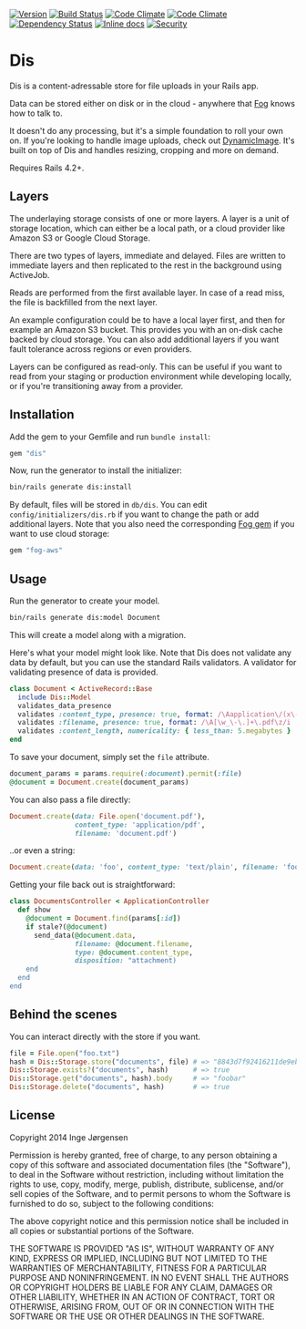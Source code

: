 [![Version](https://img.shields.io/gem/v/dis.svg?style=flat)](https://rubygems.org/gems/dis)
[![Build Status](https://travis-ci.org/elektronaut/dis.svg?branch=master)](https://travis-ci.org/elektronaut/dis)
[![Code Climate](https://codeclimate.com/github/elektronaut/dis/badges/gpa.svg)](https://codeclimate.com/github/elektronaut/dis)
[![Code Climate](https://codeclimate.com/github/elektronaut/dis/badges/coverage.svg)](https://codeclimate.com/github/elektronaut/dis)
[![Dependency Status](https://gemnasium.com/elektronaut/dis.svg)](https://gemnasium.com/elektronaut/dis)
[![Inline docs](http://inch-ci.org/github/elektronaut/dis.svg)](http://inch-ci.org/github/elektronaut/dis)
[![Security](https://hakiri.io/github/elektronaut/dis/master.svg)](https://hakiri.io/github/elektronaut/dis/master)

# Dis

Dis is a content-adressable store for file uploads in your Rails app.

Data can be stored either on disk or in the cloud - anywhere that
[Fog](http://fog.io) knows how to talk to.

It doesn't do any processing, but it's a simple foundation to roll
your own on. If you're looking to handle image uploads, check out
[DynamicImage](https://github.com/elektronaut/dynamic_image). It's
built on top of Dis and handles resizing, cropping and more on demand.

Requires Rails 4.2+.

## Layers

The underlaying storage consists of one or more layers. A layer is a
unit of storage location, which can either be a local path, or a cloud
provider like Amazon S3 or Google Cloud Storage.

There are two types of layers, immediate and delayed. Files are
written to immediate layers and then replicated to the rest in the
background using ActiveJob.

Reads are performed from the first available layer. In case of a read
miss, the file is backfilled from the next layer.

An example configuration could be to have a local layer first, and
then for example an Amazon S3 bucket. This provides you with an
on-disk cache backed by cloud storage. You can also add additional
layers if you want fault tolerance across regions or even providers.

Layers can be configured as read-only. This can be useful if you want
to read from your staging or production environment while developing
locally, or if you're transitioning away from a provider.

## Installation

Add the gem to your Gemfile and run `bundle install`:

```ruby
gem "dis"
```

Now, run the generator to install the initializer:

```sh
bin/rails generate dis:install
```

By default, files will be stored in `db/dis`. You can edit
`config/initializers/dis.rb` if you want to change the path or add
additional layers. Note that you also need the corresponding
[Fog gem](https://github.com/fog) if you want to use cloud storage:

```ruby
gem "fog-aws"
```

## Usage

Run the generator to create your model.

```sh
bin/rails generate dis:model Document
```

This will create a model along with a migration.

Here's what your model might look like. Note that Dis does not
validate any data by default, but you can use the standard Rails validators.
A validator for validating presence of data is provided.

```ruby
class Document < ActiveRecord::Base
  include Dis::Model
  validates_data_presence
  validates :content_type, presence: true, format: /\Aapplication\/(x\-)?pdf\z/
  validates :filename, presence: true, format: /\A[\w_\-\.]+\.pdf\z/i
  validates :content_length, numericality: { less_than: 5.megabytes }
end
```

To save your document, simply set the `file` attribute.

```ruby
document_params = params.require(:document).permit(:file)
@document = Document.create(document_params)
```

You can also pass a file directly:

```ruby
Document.create(data: File.open('document.pdf'),
                content_type: 'application/pdf',
                filename: 'document.pdf')
```

..or even a string:

```ruby
Document.create(data: 'foo', content_type: 'text/plain', filename: 'foo.txt')
```

Getting your file back out is straightforward:

``` ruby
class DocumentsController < ApplicationController
  def show
    @document = Document.find(params[:id])
    if stale?(@document)
      send_data(@document.data,
                filename: @document.filename,
                type: @document.content_type,
                disposition: "attachment)
    end
  end
end
```

## Behind the scenes

You can interact directly with the store if you want.

```ruby
file = File.open("foo.txt")
hash = Dis::Storage.store("documents", file) # => "8843d7f92416211de9ebb963ff4ce28125932878"
Dis::Storage.exists?("documents", hash)      # => true
Dis::Storage.get("documents", hash).body     # => "foobar"
Dis::Storage.delete("documents", hash)       # => true
```

## License

Copyright 2014 Inge Jørgensen

Permission is hereby granted, free of charge, to any person obtaining
a copy of this software and associated documentation files (the
"Software"), to deal in the Software without restriction, including
without limitation the rights to use, copy, modify, merge, publish,
distribute, sublicense, and/or sell copies of the Software, and to
permit persons to whom the Software is furnished to do so, subject to
the following conditions:

The above copyright notice and this permission notice shall be
included in all copies or substantial portions of the Software.

THE SOFTWARE IS PROVIDED "AS IS", WITHOUT WARRANTY OF ANY KIND,
EXPRESS OR IMPLIED, INCLUDING BUT NOT LIMITED TO THE WARRANTIES OF
MERCHANTABILITY, FITNESS FOR A PARTICULAR PURPOSE AND
NONINFRINGEMENT. IN NO EVENT SHALL THE AUTHORS OR COPYRIGHT HOLDERS BE
LIABLE FOR ANY CLAIM, DAMAGES OR OTHER LIABILITY, WHETHER IN AN ACTION
OF CONTRACT, TORT OR OTHERWISE, ARISING FROM, OUT OF OR IN CONNECTION
WITH THE SOFTWARE OR THE USE OR OTHER DEALINGS IN THE SOFTWARE.
